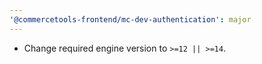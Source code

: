 ```yaml
---
'@commercetools-frontend/mc-dev-authentication': major
---
```


- Change required engine version to `>=12 || >=14`.
